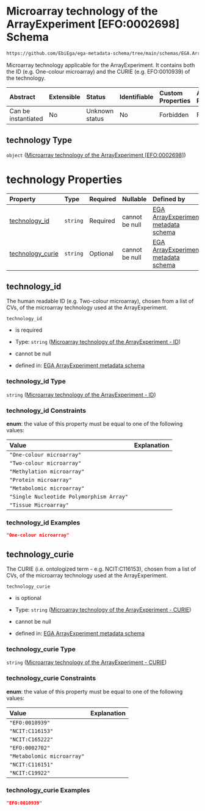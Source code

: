 # Microarray technology of the ArrayExperiment \[EFO:0002698] Schema

```txt
https://github.com/EbiEga/ega-metadata-schema/tree/main/schemas/EGA.ArrayExperiment.json#/properties/technology
```

Microarray technology applicable for the ArrayExperiment. It contains both the ID  (e.g. One-colour microarray) and the CURIE  (e.g. EFO:0010939) of the technology.

| Abstract            | Extensible | Status         | Identifiable | Custom Properties | Additional Properties | Access Restrictions | Defined In                                                                          |
| :------------------ | :--------- | :------------- | :----------- | :---------------- | :-------------------- | :------------------ | :---------------------------------------------------------------------------------- |
| Can be instantiated | No         | Unknown status | No           | Forbidden         | Forbidden             | none                | [EGA.ArrayExperiment.json*](../out/EGA.ArrayExperiment.json "open original schema") |

## technology Type

`object` ([Microarray technology of the ArrayExperiment \[EFO:0002698\]](ega-1-properties-microarray-technology-of-the-arrayexperiment-efo0002698.md))

# technology Properties

| Property                              | Type     | Required | Nullable       | Defined by                                                                                                                                                                                                                                                                                                                       |
| :------------------------------------ | :------- | :------- | :------------- | :------------------------------------------------------------------------------------------------------------------------------------------------------------------------------------------------------------------------------------------------------------------------------------------------------------------------------- |
| [technology_id](#technology_id)       | `string` | Required | cannot be null | [EGA ArrayExperiment metadata schema](ega-1-properties-microarray-technology-of-the-arrayexperiment-efo0002698-properties-microarray-technology-of-the-arrayexperiment---id.md "https://github.com/EbiEga/ega-metadata-schema/tree/main/schemas/EGA.ArrayExperiment.json#/properties/technology/properties/technology_id")       |
| [technology_curie](#technology_curie) | `string` | Optional | cannot be null | [EGA ArrayExperiment metadata schema](ega-1-properties-microarray-technology-of-the-arrayexperiment-efo0002698-properties-microarray-technology-of-the-arrayexperiment---curie.md "https://github.com/EbiEga/ega-metadata-schema/tree/main/schemas/EGA.ArrayExperiment.json#/properties/technology/properties/technology_curie") |

## technology_id

The human readable ID (e.g. Two-colour microarray), chosen from a list of CVs, of the microarray technology used at the ArrayExperiment.

`technology_id`

*   is required

*   Type: `string` ([Microarray technology of the ArrayExperiment - ID](ega-1-properties-microarray-technology-of-the-arrayexperiment-efo0002698-properties-microarray-technology-of-the-arrayexperiment---id.md))

*   cannot be null

*   defined in: [EGA ArrayExperiment metadata schema](ega-1-properties-microarray-technology-of-the-arrayexperiment-efo0002698-properties-microarray-technology-of-the-arrayexperiment---id.md "https://github.com/EbiEga/ega-metadata-schema/tree/main/schemas/EGA.ArrayExperiment.json#/properties/technology/properties/technology_id")

### technology_id Type

`string` ([Microarray technology of the ArrayExperiment - ID](ega-1-properties-microarray-technology-of-the-arrayexperiment-efo0002698-properties-microarray-technology-of-the-arrayexperiment---id.md))

### technology_id Constraints

**enum**: the value of this property must be equal to one of the following values:

| Value                                    | Explanation |
| :--------------------------------------- | :---------- |
| `"One-colour microarray"`                |             |
| `"Two-colour microarray"`                |             |
| `"Methylation microarray"`               |             |
| `"Protein microarray"`                   |             |
| `"Metabolomic microarray"`               |             |
| `"Single Nucleotide Polymorphism Array"` |             |
| `"Tissue Microarray"`                    |             |

### technology_id Examples

```json
"One-colour microarray"
```

## technology_curie

The CURIE (i.e. ontologized term - e.g. NCIT:C116153), chosen from a list of CVs, of the microarray technology used at the ArrayExperiment.

`technology_curie`

*   is optional

*   Type: `string` ([Microarray technology of the ArrayExperiment - CURIE](ega-1-properties-microarray-technology-of-the-arrayexperiment-efo0002698-properties-microarray-technology-of-the-arrayexperiment---curie.md))

*   cannot be null

*   defined in: [EGA ArrayExperiment metadata schema](ega-1-properties-microarray-technology-of-the-arrayexperiment-efo0002698-properties-microarray-technology-of-the-arrayexperiment---curie.md "https://github.com/EbiEga/ega-metadata-schema/tree/main/schemas/EGA.ArrayExperiment.json#/properties/technology/properties/technology_curie")

### technology_curie Type

`string` ([Microarray technology of the ArrayExperiment - CURIE](ega-1-properties-microarray-technology-of-the-arrayexperiment-efo0002698-properties-microarray-technology-of-the-arrayexperiment---curie.md))

### technology_curie Constraints

**enum**: the value of this property must be equal to one of the following values:

| Value                      | Explanation |
| :------------------------- | :---------- |
| `"EFO:0010939"`            |             |
| `"NCIT:C116153"`           |             |
| `"NCIT:C165222"`           |             |
| `"EFO:0002702"`            |             |
| `"Metabolomic microarray"` |             |
| `"NCIT:C116151"`           |             |
| `"NCIT:C19922"`            |             |

### technology_curie Examples

```json
"EFO:0010939"
```
